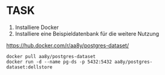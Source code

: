 # TASK

1) Installiere Docker
2) Installiere eine Beispieldatenbank für die weitere Nutzung

<https://hub.docker.com/r/aa8y/postgres-dataset/>

```
docker pull aa8y/postgres-dataset
docker run -d --name pg-ds -p 5432:5432 aa8y/postgres-dataset:dellstore
```